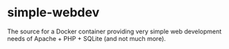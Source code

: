 simple-webdev
=============

The source for a Docker container providing very simple web development needs of Apache + PHP + SQLite (and not much more).
